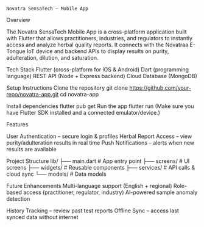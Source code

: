                                                                                         Novatra SensaTech – Mobile App
Overview

The Novatra SensaTech Mobile App is a cross-platform application built with Flutter that allows practitioners, industries, and regulators to instantly access and analyze herbal quality reports. It connects with the Novatraa E-Tongue IoT device and backend APIs to display results on purity, adulteration, dilution, and saturation.

Tech Stack
Flutter (cross-platform for iOS & Android)
Dart (programming language)
REST API (Node + Express backend)
Cloud Database (MongoDB)

Setup Instructions
Clone the repository
git clone https://github.com/your-repo/novatra-app.git
cd novatra-app


Install dependencies
flutter pub get
Run the app
flutter run
(Make sure you have Flutter SDK installed and a connected emulator/device.)

Features

User Authentication – secure login & profiles
Herbal Report Access – view purity/adulteration results in real time
Push Notifications – alerts when new results are available

Project Structure
lib/
 ├── main.dart        # App entry point
 ├── screens/         # UI screens
 ├── widgets/         # Reusable components
 ├── services/        # API calls & cloud sync
 └── models/          # Data models
 
Future Enhancements
Multi-language support (English + regional)
Role-based access (practitioner, regulator, industry)
AI-powered sample anomaly detection


History Tracking – review past test reports
Offline Sync – access last synced data without internet
